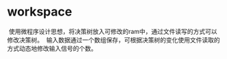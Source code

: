 # workspace
  使用微程序设计思想，将决策树放入可修改的ram中，通过文件读写的方式可以修改决策树。
  输入数据通过一个数组保存，可根据决策树的变化使用文件读取的方式动态地修改输入信号的个数。
